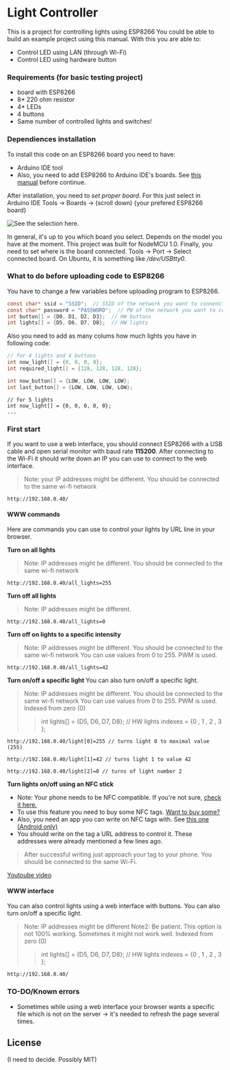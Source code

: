 # Light Controller
This is a project for controlling lights using ESP8266
You could be able to build an example project using this manual. With this you are able to:
  - Control LED using LAN (through Wi-Fi)
  - Control LED using hardware button
  
### Requirements (for basic testing project)
  - board with ESP8266
  - 8* 220 ohm resistor
  - 4* LEDs
  - 4 buttons
  - Same number of controlled lights and switches! 

### Dependiences installation

To install this code on an ESP8266 board you need to have:
- Arduino IDE tool
- Also, you need to add ESP8266 to Arduino IDE's boards. See [this manual](https://randomnerdtutorials.com/how-to-install-esp8266-board-arduino-ide/) before continue. 

After installation, you need to *set proper board*. 
For this just select in Arduino IDE Tools -> Boards -> (scroll down) {your prefered ESP8266 board} 

![See the selection here. ](https://cdn.sparkfun.com/assets/learn_tutorials/3/6/5/arduino-board-select.png)

In general, it's up to you which board you select. Depends on the model you have at the moment. This project was built for NodeMCU 1.0.
Finally, you need to set where is the board connected. Tools -> Port -> Select connected board. On Ubuntu, it is something like */dev/USBtty0*. 

### What to do before uploading code to ESP8266
You have to change a few variables before uploading program to ESP8266. 
```c
const char* ssid = "SSID";  // SSID of the network you want to connenct to
const char* password = "PASSWORD";  // PW of the network you want to connenct to
int button[] = {D0, D1, D2, D3};  // HW buttons
int lights[] = {D5, D6, D7, D8};  // HW lights
```
Also you need to add as many colums how much lights you have in following code: 
```c
// for 4 lights and 4 buttons
int now_light[] = {0, 0, 0, 0};
int required_light[] = {128, 128, 128, 128};

int now_button[] = {LOW, LOW, LOW, LOW};
int last_button[] = {LOW, LOW, LOW, LOW};
```
```
// for 5 lights
int now_light[] = {0, 0, 0, 0, 0};
...
```


### First start

If you want to use a web interface, you should connect ESP8266 with a USB cable and open serial monitor with baud rate **115200**. After connecting to the Wi-Fi it should write down an IP you can use to connect to the web interface. 
> Note: your IP addresses might be different.
> You should be connected to the same wi-fi network


```
http://192.168.0.40/
```

#### WWW commands
Here are commands you can use to control your lights by URL line in your browser. 

**Turn on all lights**
> Note: IP addresses might be different.
> You should be connected to the same wi-fi network
```
http://192.168.0.40/all_lights=255
```
**Turn off all lights**
> Note: IP addresses might be different.
```
http://192.168.0.40/all_lights=0
```
**Turn off on lights to a specific intensity**
> Note: IP addresses might be different.
> You should be connected to the same wi-fi network
> You can use values from 0 to 255. PWM is used.
```
http://192.168.0.40/all_lights=42
```
**Turn on/off a specific light**
You can also turn on/off a specific light. 
> Note: IP addresses might be different.
> You should be connected to the same wi-fi network
> You can use values from 0 to 255. PWM is used.
> Indexed from zero (0)
>> int lights[] = {D5, D6, D7, D8};  // HW lights
>> indexes = {0 , 1 , 2 , 3 };  

```
http://192.168.0.40/light[0]=255 // turns light 0 to maximal value (255)
```
```
http://192.168.0.40/light[1]=42 // turns light 1 to value 42
```
```
http://192.168.0.40/light[2]=0 // turns of light number 2
```


**Turn lights on/off using an NFC stick**
-  Note: Your phone needs to be NFC compatible. If you're not sure, [check it here. ](https://www.unitag.io/nfc/is-my-phone-compatible-with-nfc)
-  To use this feature you need to buy some NFC tags. [Want to buy some? ](https://www.aliexpress.com/wholesale?catId=303006&initiative_id=AS_20180215042558&SearchText=nfc+tag)
-  Also, you need an app you can write on NFC tags with. See [this one (Android only)](https://play.google.com/store/apps/details?id=com.wakdev.wdnfc)
-  You should write on the tag a URL address to control it. These addresses were already mentioned a few lines ago. 
> After successful writing just approach your tag to your phone.
> You should be connected to the same Wi-Fi.

[Youtoube video](https://youtu.be/nTlXOTvhRiI)

#### WWW interface
You can also control lights using a web interface with buttons. 
You can also turn on/off a specific light. 
> Note: IP addresses might be different
> Note2: Be patient. This option is not 100% working. Sometimes it might not work well. 
> Indexed from zero (0)
>> int lights[] = {D5, D6, D7, D8};  // HW lights
>> indexes = {0 , 1 , 2 , 3 };  

```
http://192.168.0.40/
```

### TO-DO/Known errors

 - Sometimes while using a web interface your browser wants a specific file which is not on the server -> it's needed to refresh the page several times. 

License
-----
(I need to decide. Possibly MIT) 
